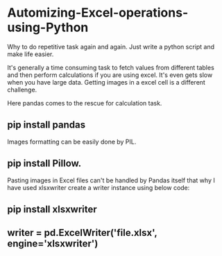 # Automizing-Excel-operations-using-Python
Why to do repetitive task again and again. Just write a python script and make life easier.

It's generally a time consuming task to fetch values from different tables and then perform calculations if you are using excel. It's even gets slow when you have large data. Getting images in a excel cell is a different challenge.

Here pandas comes to the rescue for calculation task.

## pip install pandas

Images formatting can be easily done by PIL.

## pip install Pillow.

Pasting images in Excel files can't be handled by Pandas itself that why I have used xlsxwriter create a writer instance using below code:
## pip install xlsxwriter
## writer = pd.ExcelWriter('file.xlsx', engine='xlsxwriter')

